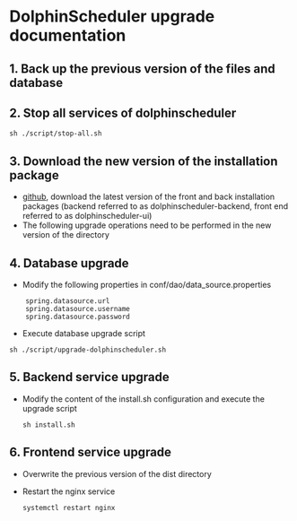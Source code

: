 
# DolphinScheduler upgrade documentation

## 1. Back up the previous version of the files and database

## 2. Stop all services of dolphinscheduler

 `sh ./script/stop-all.sh`

## 3. Download the new version of the installation package

- [github](https://github.com/apache/incubator-dolphinscheduler/releases), download the latest version of the front and back installation packages (backend referred to as dolphinscheduler-backend, front end referred to as dolphinscheduler-ui)
- The following upgrade operations need to be performed in the new version of the directory

## 4. Database upgrade
- Modify the following properties in conf/dao/data_source.properties

```
    spring.datasource.url
    spring.datasource.username
    spring.datasource.password
```

- Execute database upgrade script

`sh ./script/upgrade-dolphinscheduler.sh`

## 5. Backend service upgrade

- Modify the content of the install.sh configuration and execute the upgrade script
  
  `sh install.sh`

## 6. Frontend service upgrade

- Overwrite the previous version of the dist directory
- Restart the nginx service
  
    `systemctl restart nginx`

